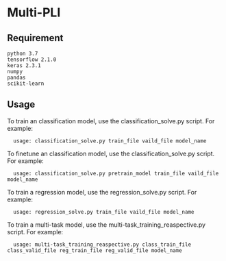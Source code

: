 # Multi-PLI

## Requirement
```
python 3.7
tensorflow 2.1.0
keras 2.3.1
numpy
pandas 
scikit-learn  
```

## Usage 
To train an classification model, use the classification_solve.py script. For example:
```
  usage: classification_solve.py train_file vaild_file model_name
```
To finetune an classification model, use the classification_solve.py script. For example:
```
  usage: classification_solve.py pretrain_model train_file vaild_file model_name
```
To train a regression model, use the regression_solve.py script. For example:
```
  usage: regression_solve.py train_file vaild_file model_name
```
To train a multi-task model, use the multi-task_training_reaspective.py script. For example:
```
  usage: multi-task_training_reaspective.py class_train_file class_valid_file reg_train_file reg_valid_file model_name
```
